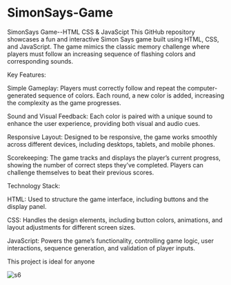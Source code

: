 # SimonSays-Game
SimonSays Game--HTML CSS & JavaScipt
This GitHub repository showcases a fun and interactive Simon Says game built using HTML, CSS, and JavaScript. The game mimics the classic memory challenge where players must follow an increasing sequence of flashing colors and corresponding sounds.

Key Features:

Simple Gameplay: Players must correctly follow and repeat the computer-generated sequence of colors. Each round, a new color is added, increasing the complexity as the game progresses.

Sound and Visual Feedback: Each color is paired with a unique sound to enhance the user experience, providing both visual and audio cues.

Responsive Layout: Designed to be responsive, the game works smoothly across different devices, including desktops, tablets, and mobile phones.

Scorekeeping: The game tracks and displays the player’s current progress, showing the number of correct steps they’ve completed. Players can challenge themselves to beat their previous scores.


Technology Stack:

HTML: Used to structure the game interface, including buttons and the display panel.

CSS: Handles the design elements, including button colors, animations, and layout adjustments for different screen sizes.

JavaScript: Powers the game’s functionality, controlling game logic, user interactions, sequence generation, and validation of player inputs.


This project is ideal for anyone

![s6](https://github.com/user-attachments/assets/b3b823c7-446b-496d-8567-37ec3dfd08e0)
